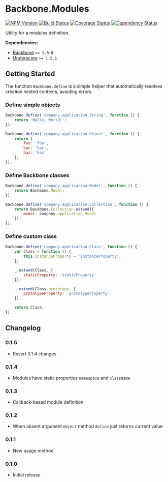 [npm-badge]: https://badge.fury.io/js/backbone.modules.png
[npm-link]: https://badge.fury.io/js/backbone.modules

[travis-badge]: https://secure.travis-ci.org/DreamTheater/Backbone.Modules.png
[travis-link]: https://travis-ci.org/DreamTheater/Backbone.Modules

[coveralls-badge]: https://coveralls.io/repos/DreamTheater/Backbone.Modules/badge.png
[coveralls-link]: https://coveralls.io/r/DreamTheater/Backbone.Modules

[gemnasium-badge]: https://gemnasium.com/DreamTheater/Backbone.Modules.png
[gemnasium-link]: https://gemnasium.com/DreamTheater/Backbone.Modules

# Backbone.Modules

[![NPM Version][npm-badge]][npm-link]
[![Build Status][travis-badge]][travis-link]
[![Coverage Status][coveralls-badge]][coveralls-link]
[![Dependency Status][gemnasium-badge]][gemnasium-link]

Utility for a modules definition.

**Dependencies:**

  - [Backbone](https://github.com/documentcloud/backbone) `>= 1.0.0`
  - [Underscore](https://github.com/documentcloud/underscore) `>= 1.5.1`

## Getting Started
The function `Backbone.define` is a simple helper that automatically resolves creation nested contexts, avoiding errors.

### Define simple objects
```js
Backbone.define('company.application.String', function () {
    return 'Hello, World!';
});

Backbone.define('company.application.Object', function () {
    return {
        foo: 'foo',
        bar: 'bar',
        baz: 'baz'
    };
});
```

### Define Backbone classes
```js
Backbone.define('company.application.Model', function () {
    return Backbone.Model;
});

Backbone.define('company.application.Collection', function () {
    return Backbone.Collection.extend({
        model: company.application.Model
    });
});
```

### Define custom class
```js
Backbone.define('company.application.Class', function () {
    var Class = function () {
        this.instanceProperty = 'instanceProperty';
    };

    _.extend(Class, {
        staticProperty: 'staticProperty'
    });

    _.extend(Class.prototype, {
        prototypeProperty: 'prototypeProperty'
    });

    return Class;
});
```

## Changelog
### 0.1.5
  - Revert 0.1.4 changes

### 0.1.4
  - Modules have static properties `namespace` and `className`

### 0.1.3
  - Callback-based module definition

### 0.1.2
  - When absent argument `object` method `define` just returns current value

### 0.1.1
  - New usage method

### 0.1.0
  - Initial release
